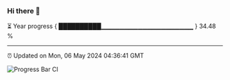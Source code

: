 ### Hi there 👋

⏳ Year progress { ██████████▁▁▁▁▁▁▁▁▁▁▁▁▁▁▁▁▁▁▁▁ } 34.48 %

---

⏰ Updated on Mon, 06 May 2024 04:36:41 GMT

![Progress Bar CI](https://github.com/IshwaranRudhara/GIT-ACTION/workflows/Progress%20Bar%20CI/badge.svg)
